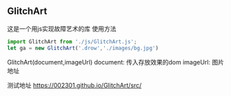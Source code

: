 ## GlitchArt
这是一个用js实现故障艺术的库
使用方法
```js
import GlitchArt from './js/GlitchArt.js';
let ga = new GlitchArt('.drow','./images/bg.jpg')
```
GlitchArt(document,imageUrl)
document: 传入存放效果的dom
imageUrl: 图片地址

测试地址 https://002301.github.io/GlitchArt/src/